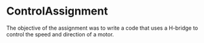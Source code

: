 # ControlAssignment
The objective of the assignment was to write a code that uses a H-bridge to control the speed and direction of a motor.
